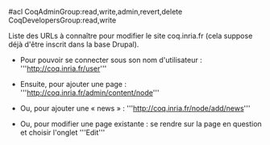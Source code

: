 #acl CoqAdminGroup:read,write,admin,revert,delete CoqDevelopersGroup:read,write

Liste des URLs à connaître pour modifier le site coq.inria.fr (cela suppose déjà d'être inscrit dans la base Drupal).

 * Pour pouvoir se connecter sous son nom d'utilisateur : '''http://coq.inria.fr/user'''

 * Ensuite, pour ajouter une page : '''http://coq.inria.fr/admin/content/node'''

 * Ou, pour ajouter une « news » : '''http://coq.inria.fr/node/add/news'''

 * Ou, pour modifier une page existante : se rendre sur la page en question et choisir l'onglet '''Edit'''
